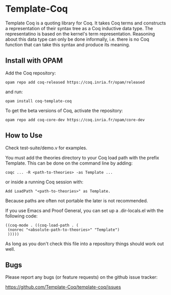 Template-Coq
============
Template Coq is a quoting library for Coq. It takes Coq terms and constructs a representation of their syntax tree as a Coq inductive data type.
The representatino is based on the kernel's term representation. Reasoning about this data type can only be done informally, i.e. there is no Coq function that can take this syntax and produce its meaning.

Install with OPAM
-----------------
Add the Coq repository:

    opam repo add coq-released https://coq.inria.fr/opam/released

and run:

    opam install coq-template-coq

To get the beta versions of Coq, activate the repository:

    opam repo add coq-core-dev https://coq.inria.fr/opam/core-dev

How to Use
----------

Check test-suite/demo.v for examples.

You must add the theories directory to your Coq load path with the prefix
Template. This can be done on the command line by adding:
```
coqc ... -R <path-to-theories> -as Template ...
```
or inside a running Coq session with:

```
Add LoadPath "<path-to-theories>" as Template.
```

Because paths are often not portable the later is not recommended.

If you use Emacs and Proof General, you can set up a .dir-locals.el with the
following code:
```
((coq-mode . ((coq-load-path . (
 (nonrec "<absolute-path-to-theories>" "Template")
 )))))
```
As long as you don't check this file into a repository things should work out
well.

Bugs
----

Please report any bugs (or feature requests) on the github issue tracker:

   https://github.com/Template-Coq/template-coq/issues
